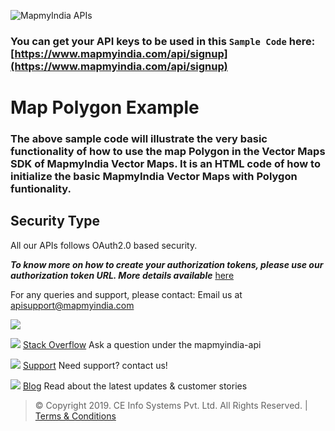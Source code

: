 ﻿﻿![MapmyIndia APIs](https://www.mapmyindia.com/api/img/mapmyindia-api.png)

### You can get your API keys to be used in this `Sample Code` here: [https://www.mapmyindia.com/api/signup](https://www.mapmyindia.com/api/signup)

# Map Polygon Example

### The above sample code will illustrate the very basic functionality of how to use the map Polygon in the Vector Maps SDK of MapmyIndia Vector Maps. It is an HTML code of how to initialize the basic MapmyIndia Vector Maps with Polygon funtionality.

## Security Type

All our APIs follows OAuth2.0 based security.

 ***To know more on how to create your authorization tokens, please use our authorization token URL. More details available***  [here](https://www.mapmyindia.com/api/advanced-maps/doc/authentication-api.php)


For any queries and support, please contact: Email us at [apisupport@mapmyindia.com](mailto:apisupport@mapmyindia.com)

![](https://www.google.com/a/cpanel/mapmyindia.co.in/images/logo.gif?service=google_gsuite) 

![](https://www.mapmyindia.com/api/img/icons/stack-overflow.png)
[Stack Overflow](https://stackoverflow.com/questions/tagged/mapmyindia-api)
Ask a question under the mapmyindia-api

![](https://www.mapmyindia.com/api/img/icons/support.png)
[Support](https://www.mapmyindia.com/api/index.php#f_cont)
Need support? contact us!

![](https://www.mapmyindia.com/api/img/icons/blog.png)
[Blog](http://www.mapmyindia.com/blog/)
Read about the latest updates & customer stories

> © Copyright 2019. CE Info Systems Pvt. Ltd. All Rights Reserved. | [Terms & Conditions](http://www.mapmyindia.com/api/terms-&-conditions)